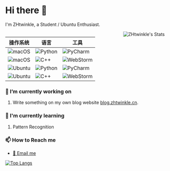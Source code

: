 # Hi there :wave:

I'm ZHtwinkle, a Student / Ubuntu Enthusiast.

<img  src="https://github-readme-stats-nine-black-27.vercel.app/api?username=ZHtwinkle&theme=onedark&show_icons=true" alt="ZHtwinkle's Stats" align="right"/>


| 操作系统 | 语言  | 工具      |
| -------- | ----- | --------- |
| ![macOS](https://img.shields.io/badge/macOS-000000?style=for-the-badge&logo=apple&logoColor=white) | ![Python](https://img.shields.io/badge/Python-3776AB?style=for-the-badge&logo=python&logoColor=white) | ![PyCharm](https://img.shields.io/badge/PyCharm-000000?style=for-the-badge&logo=pycharm&logoColor=white) |
| ![macOS](https://img.shields.io/badge/macOS-000000?style=for-the-badge&logo=apple&logoColor=white) | ![C++](https://img.shields.io/badge/C++-00599C?style=for-the-badge&logo=c%2B%2B&logoColor=white) | ![WebStorm](https://img.shields.io/badge/WebStorm-000000?style=for-the-badge&logo=webstorm&logoColor=white) |
| ![Ubuntu](https://img.shields.io/badge/Ubuntu-E95420?style=for-the-badge&logo=ubuntu&logoColor=white) | ![Python](https://img.shields.io/badge/Python-3776AB?style=for-the-badge&logo=python&logoColor=white) | ![PyCharm](https://img.shields.io/badge/PyCharm-000000?style=for-the-badge&logo=pycharm&logoColor=white) |
| ![Ubuntu](https://img.shields.io/badge/Ubuntu-E95420?style=for-the-badge&logo=ubuntu&logoColor=white) | ![C++](https://img.shields.io/badge/C++-00599C?style=for-the-badge&logo=c%2B%2B&logoColor=white) | ![WebStorm](https://img.shields.io/badge/WebStorm-000000?style=for-the-badge&logo=webstorm&logoColor=white) |

### :telescope: I’m currently working on

1. Write something on my own blog website [blog.zhtwinkle.cn](https://blog.zhtwinkle.cn).

### :seedling: I'm currently learning

1. Pattern Recognition

### :mailbox: How to Reach me

- [:email: Email me](mailto:ZHtwinkle@outlook.com)

[![Top Langs](https://github-readme-stats.vercel.app/api/top-langs/?username=ZHtwinkle&layout=compact&theme=radical)](https://github.com/ZHtwinkle/github-readme-stats)
